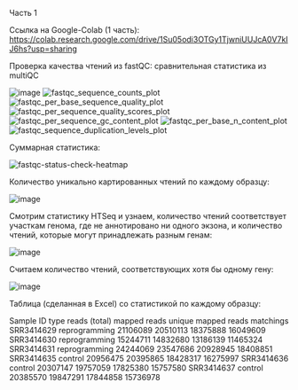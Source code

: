 Часть 1

Ссылка на Google-Colab (1 часть): https://colab.research.google.com/drive/1Su05odi3OTGy1TjwniUUJcA0V7kIJ6hs?usp=sharing

Проверка качества чтений из fastQC: сравнительная статистика из multiQC

![image](https://user-images.githubusercontent.com/93254228/143721942-0d4f9c74-1222-421b-9281-5b2d83a14667.png)
![fastqc_sequence_counts_plot](https://user-images.githubusercontent.com/93254228/143722062-756f847a-e5a5-407f-b66b-d774901ea828.png)
![fastqc_per_base_sequence_quality_plot](https://user-images.githubusercontent.com/93254228/143722076-c031d1d4-e5bb-491e-8c8f-e975abbba039.png)
![fastqc_per_sequence_quality_scores_plot](https://user-images.githubusercontent.com/93254228/143722081-88ffb686-bea0-4da1-83d7-8544ac8c7b2c.png)
![fastqc_per_sequence_gc_content_plot](https://user-images.githubusercontent.com/93254228/143722086-566ebd81-6102-4a4d-8190-0e0d1d3e2442.png)
![fastqc_per_base_n_content_plot](https://user-images.githubusercontent.com/93254228/143722090-8bb57ff3-4d0a-469b-b356-38b3316c2f03.png)
![fastqc_sequence_duplication_levels_plot](https://user-images.githubusercontent.com/93254228/143722102-2c780be9-424b-49df-8cf7-fe4a653e1480.png)

Суммарная статистика:

![fastqc-status-check-heatmap](https://user-images.githubusercontent.com/93254228/143722105-4f45e57b-950a-46e6-ac0c-ff717dd99466.png)

Количество уникально картированных чтений по каждому образцу:

![image](https://user-images.githubusercontent.com/93254228/143722266-f8c31506-0511-455a-8523-8e19b3f3dd57.png)

Смотрим статистику HTSeq и узнаем, количество чтений соответствует участкам генома, где не аннотировано ни одного экзона, и количество чтений, которые могут принадлежать разным генам:

![image](https://user-images.githubusercontent.com/93254228/143722252-b12812b8-6cb7-4fac-9526-b53cabd807f2.png)

Считаем количество чтений, соответствующих хотя бы одному гену:

![image](https://user-images.githubusercontent.com/93254228/143722333-fdfb1388-680a-44df-9526-e0bd2e1395ee.png)

Таблица (сделанная в Excel) со статистикой по каждому образцу:

Sample ID	type	reads (total)	mapped reads	unique mapped reads	matchings
SRR3414629	reprogramming	21106089	20510113	18375888	16049609
SRR3414630	reprogramming	15244711	14832680	13186139	11465324
SRR3414631	reprogramming	24244069	23547686	20928945	18408851
SRR3414635	control	20956475	20395865	18428317	16275997
SRR3414636	control	20307147	19757059	17825380	15757580
SRR3414637	control	20385570	19847291	17844858	15736978

